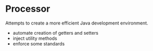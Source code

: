 <h1>Processor</h1>

Attempts to create a more efficient Java development environment.

- automate creation of getters and setters
- inject utility methods
- enforce some standards
